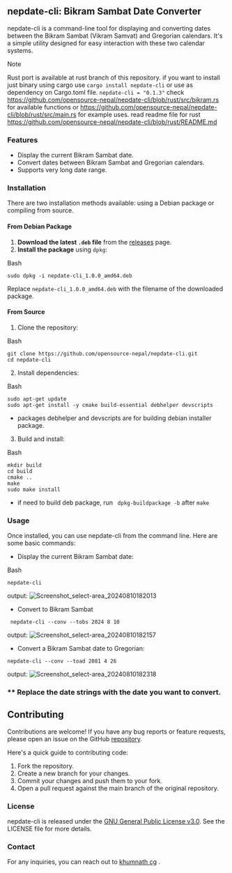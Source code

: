 ## nepdate-cli: Bikram Sambat Date Converter

nepdate-cli is a command-line tool for displaying and converting dates between the Bikram Sambat (Vikram Samvat) and Gregorian calendars. It's a simple utility designed for easy interaction with these two calendar systems.

> [!NOTE]  
> Rust port is available at rust branch of this repository. if you want to install just binary using cargo use
> ``` cargo install nepdate-cli ```   or use as dependency on Cargo.toml file.  ``` nepdate-cli = "0.1.3" ```
> check https://github.com/opensource-nepal/nepdate-cli/blob/rust/src/bikram.rs for available functions or https://github.com/opensource-nepal/nepdate-cli/blob/rust/src/main.rs for example uses.
> read readme file for rust https://github.com/opensource-nepal/nepdate-cli/blob/rust/README.md

### Features

-   Display the current Bikram Sambat date.
-   Convert dates between Bikram Sambat and Gregorian calendars.
-  Supports very long date range.

### Installation

There are two installation methods available: using a Debian package or compiling from source.

#### From Debian Package

1.  **Download the latest `.deb` file** from the [releases](https://github.com/opensource-nepal/nepdate-cli/releases) page.
2.  **Install the package** using `dpkg`:

Bash

```
sudo dpkg -i nepdate-cli_1.0.0_amd64.deb

```

Replace `nepdate-cli_1.0.0_amd64.deb` with the filename of the downloaded package.


#### From Source

1.  Clone the repository:

Bash
```
git clone https://github.com/opensource-nepal/nepdate-cli.git
cd nepdate-cli
```

2.  Install dependencies:

Bash

```
sudo apt-get update
sudo apt-get install -y cmake build-essential debhelper devscripts

```

* packages debhelper  and devscripts are for building debian installer package.

3.  Build and install:

Bash

```
mkdir build
cd build
cmake ..
make
sudo make install

```
* if need to build deb package, run ``` dpkg-buildpackage -b``` after ```make```


### Usage

Once installed, you can use nepdate-cli from the command line. Here are some basic commands:

-   Display the current Bikram Sambat date:

Bash

```
nepdate-cli
```
output:
![Screenshot_select-area_20240810182013](https://github.com/user-attachments/assets/7b0f2e84-ec09-44a0-9edc-37bd46a682c4)
* Convert to Bikram Sambat
```
 nepdate-cli --conv --tobs 2024 8 10
```
output:
![Screenshot_select-area_20240810182157](https://github.com/user-attachments/assets/474ff597-829e-4f48-8d16-079673f902fd)


* Convert a Bikram Sambat date to Gregorian:
```
nepdate-cli --conv --toad 2081 4 26  

```
output:
![Screenshot_select-area_20240810182318](https://github.com/user-attachments/assets/308500ee-15dc-42a3-a1d5-9d5d729b267b)


### ** Replace the date strings with the date you want to convert.

## Contributing

Contributions are welcome! If you have any bug reports or feature requests, please open an issue on the GitHub [repository](https://github.com/opensource-nepal/nepdate-cli).

Here's a quick guide to contributing code:

1.  Fork the repository.
3.  Create a new branch for your changes.
5.  Commit your changes and push them to your fork.
7.  Open a pull request against the main branch of the original repository.
    

### License

nepdate-cli is released under the [GNU General Public License v3.0](https://www.gnu.org/licenses/gpl-3.0.en.html). See the LICENSE file for more details.

### Contact

For any inquiries, you can reach out to [khumnath cg](https://khumnath.com.np) .

